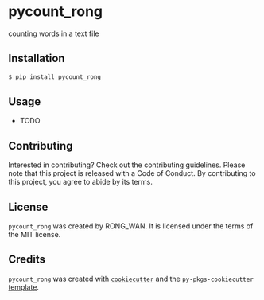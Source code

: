 # pycount_rong

counting words in a text file

## Installation

```bash
$ pip install pycount_rong
```

## Usage

- TODO

## Contributing

Interested in contributing? Check out the contributing guidelines. Please note that this project is released with a Code of Conduct. By contributing to this project, you agree to abide by its terms.

## License

`pycount_rong` was created by RONG_WAN. It is licensed under the terms of the MIT license.

## Credits

`pycount_rong` was created with [`cookiecutter`](https://cookiecutter.readthedocs.io/en/latest/) and the `py-pkgs-cookiecutter` [template](https://github.com/py-pkgs/py-pkgs-cookiecutter).
